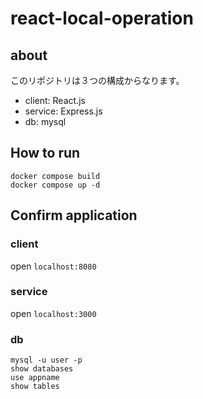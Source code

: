 # react-local-operation

## about

このリポジトリは３つの構成からなります。
- client: React.js
- service: Express.js
- db: mysql

## How to run

```
docker compose build
docker compose up -d
```

## Confirm application

### client
open `localhost:8080`

### service 
open `localhost:3000`

### db
```
mysql -u user -p
show databases
use appname
show tables
```
